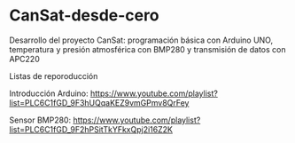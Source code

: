 # CanSat-desde-cero
Desarrollo del proyecto CanSat: programación básica con Arduino UNO, temperatura y presión atmosférica con BMP280 y transmisión de datos con APC220

Listas de reporoducción

Introducción Arduino: 
https://www.youtube.com/playlist?list=PLC6C1fGD_9F3hUQqaKEZ9vmGPmv8QrFey

Sensor BMP280: 
https://www.youtube.com/playlist?list=PLC6C1fGD_9F2hPSitTkYFkxQpj2i16Z2K
